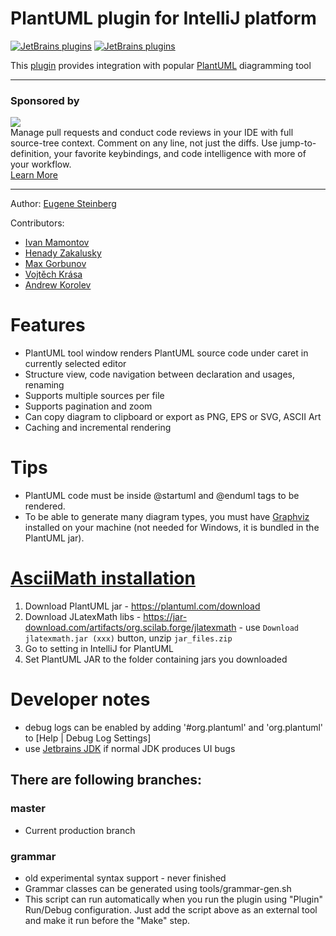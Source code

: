 PlantUML plugin for IntelliJ platform
=============

[![JetBrains plugins][plugin-version-svg]][plugin-repo]
[![JetBrains plugins][plugin-downloads-svg]][plugin-repo]

This [plugin][plugin-repo] provides integration with popular [PlantUML](http://plantuml.sourceforge.net/) diagramming tool

---

### Sponsored by

<p><a title="Try CodeStream" href="https://sponsorlink.codestream.com/?utm_source=jbmarket&amp;utm_campaign=vojta_plantuml&amp;utm_medium=banner"><img src="https://alt-images.codestream.com/codestream_logo_vojta_plantuml.png"></a><br>
Manage pull requests and conduct code reviews in your IDE with full source-tree context. Comment on any line, not just the diffs. Use jump-to-definition, your favorite keybindings, and code intelligence with more of your workflow.<br>
<a title="Try CodeStream" href="https://sponsorlink.codestream.com/?utm_source=jbmarket&amp;utm_campaign=vojta_plantuml&amp;utm_medium=banner">Learn More</a></p>

---

Author:
[Eugene Steinberg](https://github.com/esteinberg)

Contributors:

* [Ivan Mamontov](https://github.com/IvanMamontov)
* [Henady Zakalusky](https://github.com/hza)
* [Max Gorbunov](https://github.com/6zow)
* [Vojtěch Krása](https://github.com/krasa)
* [Andrew Korolev](https://github.com/koroandr)

# Features
* PlantUML tool window renders PlantUML source code under caret in currently selected editor
* Structure view, code navigation between declaration and usages, renaming
* Supports multiple sources per file
* Supports pagination and zoom
* Can copy diagram to clipboard or export as PNG, EPS or SVG, ASCII Art
* Caching and incremental rendering

# Tips

* PlantUML code must be inside @startuml and @enduml tags to be rendered.
* To be able to generate many diagram types, you must have [Graphviz](https://www.graphviz.org/download/)
  installed on your machine (not needed for Windows, it is bundled in the PlantUML jar). 

# [AsciiMath installation](https://plantuml.com/ascii-math)

1. Download PlantUML jar - https://plantuml.com/download
2. Download JLatexMath libs - https://jar-download.com/artifacts/org.scilab.forge/jlatexmath -
   use `Download jlatexmath.jar (xxx)` button, unzip `jar_files.zip`
3. Go to setting in IntelliJ for PlantUML
4. Set PlantUML JAR to the folder containing jars you downloaded

# Developer notes

* debug logs can be enabled by adding '#org.plantuml' and 'org.plantuml' to [Help | Debug Log Settings]
* use [Jetbrains JDK](https://confluence.jetbrains.com/display/JBR/JetBrains+Runtime) if normal JDK produces UI bugs

## There are following branches:

### master

* Current production branch

### grammar

* old experimental syntax support - never finished
* Grammar classes can be generated using tools/grammar-gen.sh
* This script can run automatically when you run the plugin using "Plugin" Run/Debug configuration. Just add the script
above as an external tool and make it run before the "Make" step.



<!-- Badges -->
[plugin-repo]: https://plugins.jetbrains.com/plugin/7017-plantuml-integration
[plugin-version-svg]: https://img.shields.io/jetbrains/plugin/v/7017-plantuml-integration.svg
[plugin-downloads-svg]: https://img.shields.io/jetbrains/plugin/d/7017-plantuml-integration.svg
